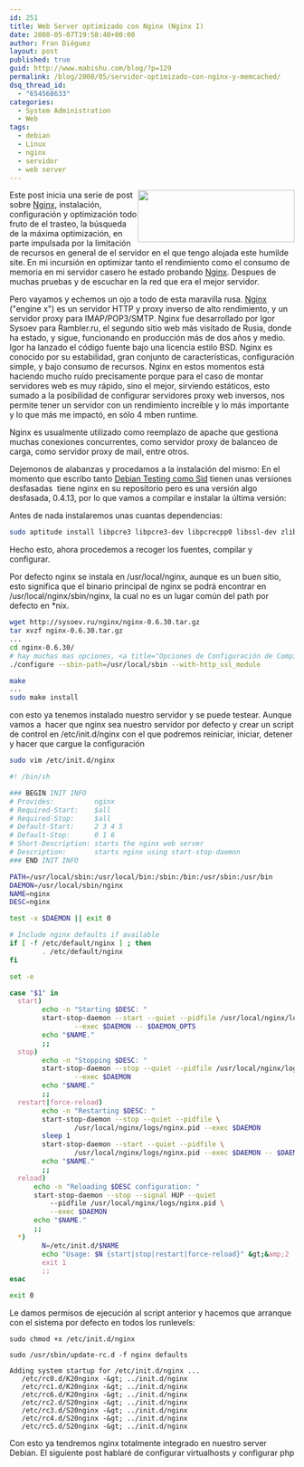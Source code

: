 ```yaml
---
id: 251
title: Web Server optimizado con Nginx (Nginx I)
date: 2008-05-07T19:58:40+00:00
author: Fran Diéguez
layout: post
published: true
guid: http://www.mabishu.com/blog/?p=129
permalink: /blog/2008/05/servidor-optimizado-con-nginx-y-memcached/
dsq_thread_id:
  - "654568633"
categories:
  - System Administration
  - Web
tags:
  - debian
  - Linux
  - nginx
  - servidor
  - web server
---
```

<a href="/assets/2008/05/nginx-black-logo.jpg"><img class="alignright alignnone size-medium wp-image-133 sinborde" style="float: right;" title="Nginx Server" src="/assets/2008/05/nginx-black-logo.jpg" alt="" width="277" height="92" /></a>Este post inicia una serie de post sobre <a title="Wiki de Nginx en Español" href="http://wiki.codemongers.com/NginxEs">Nginx</a>, instalación, configuración y optimización todo fruto de el trasteo, la búsqueda de la máxima optimización, en parte impulsada por la limitación de recursos en general de el servidor en el que tengo alojada este humilde site.
En mi incursión en optimizar tanto el rendimiento como el consumo de memoria en mi servidor casero he estado probando <a title="Wiki de Nginx en Español" href="http://wiki.codemongers.com/NginxEs">Nginx</a>. Despues de muchas pruebas y de escuchar en la red que era el mejor servidor.

Pero vayamos y echemos un ojo a todo de esta maravilla rusa. <a title="Wiki de Nginx en Español" href="http://wiki.codemongers.com/NginxEs">Nginx</a> ("engine x") es un servidor HTTP y proxy inverso de alto rendimiento, y un servidor proxy para IMAP/POP3/SMTP. Nginx fue desarrollado por Igor Sysoev para Rambler.ru, el segundo sitio web más visitado de Rusia, donde ha estado, y sigue, funcionando en producción más de dos años y medio. Igor ha lanzado el código fuente bajo una licencia estilo BSD. Nginx es conocido por su estabilidad, gran conjunto de características, configuración simple, y bajo consumo de recursos.
Nginx en estos momentos está haciendo mucho ruído precisamente porque para el caso de montar servidores web es muy rápido, sino el mejor, sirviendo estáticos, esto sumado a la posibilidad de configurar servidores proxy web inversos, nos permite tener un servidor con un rendimiento increíble y lo más importante y lo que más me impactó, en sólo 4 mben runtime.

Nginx es usualmente utilizado como reemplazo de apache que gestiona muchas conexiones concurrentes, como servidor proxy de balanceo de carga, como servidor proxy de mail, entre otros.

Dejemonos de alabanzas y procedamos a la instalación del mismo:  En el momento que escribo tanto <a title="Installation Nginx on Deban Testing and Unstable" href="http://wiki.codemongers.com/InstallingFromDebianRepositories?highlight=(debian)">Debian Testing como Sid</a> tienen unas versiones desfasadas  tiene nginx en su repositorio pero es una versión algo desfasada, 0.4.13, por lo que vamos a compilar e instalar la última versión:

Antes de nada instalaremos unas cuantas dependencias:

```bash
sudo aptitude install libpcre3 libpcre3-dev libpcrecpp0 libssl-dev zlib1g-dev
```

Hecho esto, ahora procedemos a recoger los fuentes, compilar y configurar.
<!--more-->
Por defecto nginx se instala en /usr/local/nginx, aunque es un buen sitio, esto significa que el binario principal de nginx se podrá encontrar en /usr/local/nginx/sbin/nginx, la cual no es un lugar común del path por defecto en *nix.

```bash
wget http://sysoev.ru/nginx/nginx-0.6.30.tar.gz
tar xvzf nginx-0.6.30.tar.gz
...
cd nginx-0.6.30/
# hay muchas mas opciones, <a title="Opciones de Configuración de Compilación de Nginx" href="http://wiki.codemongers.com/NginxInstallOptions">Configuring Options</a>
./configure --sbin-path=/usr/local/sbin --with-http_ssl_module
```

```bash
make
...
sudo make install
```
con esto ya tenemos instalado nuestro servidor y se puede testear. Aunque vamos a  hacer que nginx sea nuestro servidor por defecto y crear un script de control en /etc/init.d/nginx con el que podremos reiniciar, iniciar, detener y hacer que cargue la configuración
```bash
sudo vim /etc/init.d/nginx
```

```bash
#! /bin/sh

### BEGIN INIT INFO
# Provides:          nginx
# Required-Start:    $all
# Required-Stop:     $all
# Default-Start:     2 3 4 5
# Default-Stop:      0 1 6
# Short-Description: starts the nginx web server
# Description:       starts nginx using start-stop-daemon
### END INIT INFO

PATH=/usr/local/sbin:/usr/local/bin:/sbin:/bin:/usr/sbin:/usr/bin
DAEMON=/usr/local/sbin/nginx
NAME=nginx
DESC=nginx

test -x $DAEMON || exit 0

# Include nginx defaults if available
if [ -f /etc/default/nginx ] ; then
        . /etc/default/nginx
fi

set -e

case "$1" in
  start)
        echo -n "Starting $DESC: "
        start-stop-daemon --start --quiet --pidfile /usr/local/nginx/logs/nginx.pid \
                --exec $DAEMON -- $DAEMON_OPTS
        echo "$NAME."
        ;;
  stop)
        echo -n "Stopping $DESC: "
        start-stop-daemon --stop --quiet --pidfile /usr/local/nginx/logs/nginx.pid \
                --exec $DAEMON
        echo "$NAME."
        ;;
  restart|force-reload)
        echo -n "Restarting $DESC: "
        start-stop-daemon --stop --quiet --pidfile \
                /usr/local/nginx/logs/nginx.pid --exec $DAEMON
        sleep 1
        start-stop-daemon --start --quiet --pidfile \
                /usr/local/nginx/logs/nginx.pid --exec $DAEMON -- $DAEMON_OPTS
        echo "$NAME."
        ;;
  reload)
      echo -n "Reloading $DESC configuration: "
      start-stop-daemon --stop --signal HUP --quiet
          --pidfile /usr/local/nginx/logs/nginx.pid \
          --exec $DAEMON
      echo "$NAME."
      ;;
  *)
        N=/etc/init.d/$NAME
        echo "Usage: $N {start|stop|restart|force-reload}" &gt;&amp;2
        exit 1
        ;;
esac

exit 0
```
Le damos permisos de ejecución al script anterior y hacemos que arranque con el sistema por defecto en todos los runlevels:
```
sudo chmod +x /etc/init.d/nginx
```
```
sudo /usr/sbin/update-rc.d -f nginx defaults
```
```
Adding system startup for /etc/init.d/nginx ...
   /etc/rc0.d/K20nginx -&gt; ../init.d/nginx
   /etc/rc1.d/K20nginx -&gt; ../init.d/nginx
   /etc/rc6.d/K20nginx -&gt; ../init.d/nginx
   /etc/rc2.d/S20nginx -&gt; ../init.d/nginx
   /etc/rc3.d/S20nginx -&gt; ../init.d/nginx
   /etc/rc4.d/S20nginx -&gt; ../init.d/nginx
   /etc/rc5.d/S20nginx -&gt; ../init.d/nginx
```
Con esto ya tendremos nginx totalmente integrado en nuestro server Debian. El siguiente post hablaré de configurar virtualhosts y configurar php
